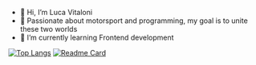 - 👋 Hi, I’m Luca Vitaloni
- 🎯 Passionate about motorsport and programming, my goal is to unite these two worlds
- 🌱 I’m currently learning Frontend development

[![Top Langs](https://github-readme-stats.vercel.app/api/top-langs/?username=0xViT)](https://github.com/0xViT/github-readme-stats)
[![Readme Card](https://github-readme-stats.vercel.app/api/pin/?username=0xViT&repo=github-readme-stats)](https://github.com/0xViT/github-readme-stats)
